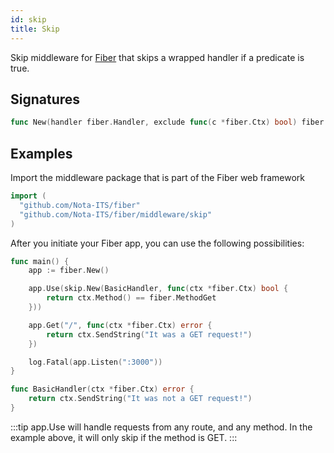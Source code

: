 ```yaml
---
id: skip
title: Skip
---
```


Skip middleware for [Fiber](https://github.com/gofiber/fiber) that skips a wrapped handler if a predicate is true.

## Signatures
```go
func New(handler fiber.Handler, exclude func(c *fiber.Ctx) bool) fiber.Handler
```

## Examples
Import the middleware package that is part of the Fiber web framework
```go
import (
  "github.com/Nota-ITS/fiber"
  "github.com/Nota-ITS/fiber/middleware/skip"
)
```

After you initiate your Fiber app, you can use the following possibilities:

```go
func main() {
	app := fiber.New()

	app.Use(skip.New(BasicHandler, func(ctx *fiber.Ctx) bool {
		return ctx.Method() == fiber.MethodGet
	}))

	app.Get("/", func(ctx *fiber.Ctx) error {
		return ctx.SendString("It was a GET request!")
	})

	log.Fatal(app.Listen(":3000"))
}

func BasicHandler(ctx *fiber.Ctx) error {
	return ctx.SendString("It was not a GET request!")
}
```

:::tip
app.Use will handle requests from any route, and any method. In the example above, it will only skip if the method is GET.
:::